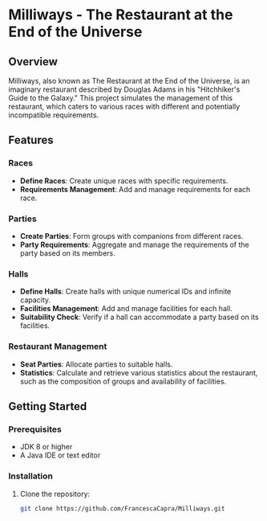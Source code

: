 # Milliways - The Restaurant at the End of the Universe

## Overview

Milliways, also known as The Restaurant at the End of the Universe, is an imaginary restaurant described by Douglas Adams in his "Hitchhiker's Guide to the Galaxy." This project simulates the management of this restaurant, which caters to various races with different and potentially incompatible requirements.

## Features

### Races
- **Define Races**: Create unique races with specific requirements.
- **Requirements Management**: Add and manage requirements for each race.

### Parties
- **Create Parties**: Form groups with companions from different races.
- **Party Requirements**: Aggregate and manage the requirements of the party based on its members.

### Halls
- **Define Halls**: Create halls with unique numerical IDs and infinite capacity.
- **Facilities Management**: Add and manage facilities for each hall.
- **Suitability Check**: Verify if a hall can accommodate a party based on its facilities.

### Restaurant Management
- **Seat Parties**: Allocate parties to suitable halls.
- **Statistics**: Calculate and retrieve various statistics about the restaurant, such as the composition of groups and availability of facilities.

## Getting Started

### Prerequisites
- JDK 8 or higher
- A Java IDE or text editor

### Installation
1. Clone the repository:
   ```sh
   git clone https://github.com/FrancescaCapra/Milliways.git
